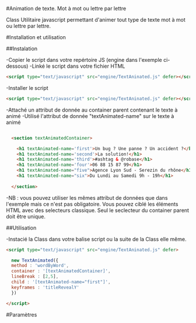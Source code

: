 #Animation de texte. Mot à mot ou lettre par lettre

Class Utilitaire javascript permettant d'animer tout type de texte mot à mot ou lettre par lettre.

#Installation et utilisation

##Instalation

-Copier le script dans votre repértoire JS (engine dans l'exemple ci-dessous)
-Linké le script dans votre fichier HTML

```HTML
<script type="text/javascript" src="engine/TextAninated.js" defer></script>
```

-Installer le script

```HTML
<script type="text/javascript" src="engine/TextAninated.js" defer></script>

```

-Attaché un attribut de donnée au container parent contenant le texte à animé
-Utilisé l'attribut de donnée "textAnimated-name" sur le texte à animé

```HTML

  <section textAnimatedContainer>

    <h1 textAnimated-name='first'>Un bug ? Une panne ? Un accident ?</h1>
    <h1 textAnimated-name='second'>La solution!</h1>
    <h1 textAnimated-name='third'>#ashtag & @robase</h1>
    <h1 textAnimated-name='four'>06 88 15 87 99</h1>
    <h1 textAnimated-name="five">Agence Lyon Sud - Serezin du rhône</h1>
    <h1 textAnimated-name="six">Du Lundi au Samedi 9h - 19h</h1>
 
  </section>

```

-NB : vous pouvez utiliser les mêmes attribut de données que dans l'exemple mais ce n'est pas obligatoire. Vous pouvez ciblé les éléments HTML avec des selecteurs classique. Seul le seclecteur du container parent doit être unique.

##Utilisation

-Instacié la Class dans votre balise script ou la suite de la Class elle même.

```HTML
<script type="text/javascript" src="engine/TextAninated.js" defer>

  new TextAnimated({
  method : 'wordByWord',
  container : '[textAnimatedContainer]',
  lineBreak : [2,5],
  child : '[textAnimated-name="first"]',
  keyframes : 'titleRevealY'
  })

</script>

```

#Paramètres

